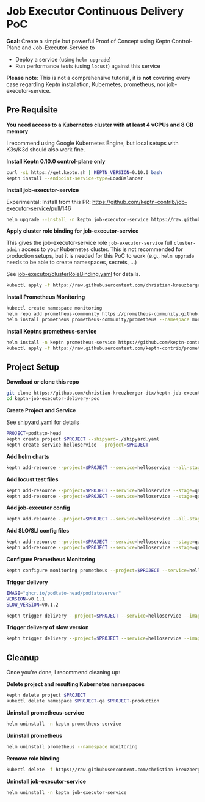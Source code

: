 # Job Executor Continuous Delivery PoC

**Goal**: Create a simple but powerful Proof of Concept using Keptn Control-Plane and Job-Executor-Service to

* Deploy a service (using `helm upgrade`)
* Run performance tests (using `locust`) against this service


**Please note**: This is not a comprehensive tutorial, it is **not** covering every case regarding Keptn installation, Kubernetes, prometheus, nor job-executor-service.


## Pre Requisite

**You need access to a Kubernetes cluster with at least 4 vCPUs and 8 GB memory**

I recommend using Google Kubernetes Engine, but local setups with K3s/K3d should also work fine.


**Install Keptn 0.10.0 control-plane only**

```bash
curl -sL https://get.keptn.sh | KEPTN_VERSION=0.10.0 bash
keptn install --endpoint-service-type=LoadBalancer
```

**Install job-executor-service**

Experimental: Install from this PR: https://github.com/keptn-contrib/job-executor-service/pull/146

```bash
helm upgrade --install -n keptn job-executor-service https://raw.githubusercontent.com/christian-kreuzberger-dtx/keptn-job-executor-delivery-poc/main/job-executor/job-executor-service-0.1.5-dev-PR-146.tgz --set jobConfig.enableKubernetesApiAccess=true --wait
```

**Apply cluster role binding for job-executor-service**

This gives the job-executor-service role `job-executor-service` full `cluster-admin` access to your Kubernetes cluster. This is not recommended for production setups, but it is needed for this PoC to work (e.g., `helm upgrade` needs to be able to create namespaces, secrets, ...)

See [job-executor/clusterRoleBinding.yaml](job-executor/clusterRoleBinding.yaml) for details.

```bash
kubectl apply -f https://raw.githubusercontent.com/christian-kreuzberger-dtx/keptn-job-executor-delivery-poc/main/job-executor/clusterRoleBinding.yaml
```

**Install Prometheus Monitoring**

```bash
kubectl create namespace monitoring
helm repo add prometheus-community https://prometheus-community.github.io/helm-charts
helm install prometheus prometheus-community/prometheus --namespace monitoring --wait
```


**Install Keptns prometheus-service**
```bash
helm install -n keptn prometheus-service https://github.com/keptn-contrib/prometheus-service/releases/download/0.7.2/prometheus-service-0.7.2.tgz --wait
kubectl apply -f https://raw.githubusercontent.com/keptn-contrib/prometheus-service/release-0.7.2/deploy/role.yaml -n monitoring
```

## Project Setup

**Download or clone this repo**

```bash
git clone https://github.com/christian-kreuzberger-dtx/keptn-job-executor-delivery-poc.git
cd keptn-job-executor-delivery-poc
```

**Create Project and Service**

See [shipyard.yaml](shipyard.yaml) for details

```bash
PROJECT=podtato-head
keptn create project $PROJECT --shipyard=./shipyard.yaml
keptn create service helloservice --project=$PROJECT
```

**Add helm charts**

```bash
keptn add-resource --project=$PROJECT --service=helloservice --all-stages --resource=./helm/helloservice.tgz --resourceUri=charts/helloservice.tgz
```

**Add locust test files**

```bash
keptn add-resource --project=$PROJECT --service=helloservice --stage=qa --resource=./locust/basic.py
keptn add-resource --project=$PROJECT --service=helloservice --stage=qa --resource=./locust/locust.conf
```

**Add job-executor config**

```bash
keptn add-resource --project=$PROJECT --service=helloservice --all-stages --resource=job-executor-config.yaml --resourceUri=job/config.yaml
```

**Add SLO/SLI config files**

```bash
keptn add-resource --project=$PROJECT --service=helloservice --stage=qa --resource=prometheus/sli.yaml --resourceUri=prometheus/sli.yaml
keptn add-resource --project=$PROJECT --service=helloservice --stage=qa --resource=slo.yaml --resourceUri=slo.yaml
```

**Configure Prometheus Monitoring**

```bash
keptn configure monitoring prometheus --project=$PROJECT --service=helloservice
```

**Trigger delivery**

```bash
IMAGE="ghcr.io/podtato-head/podtatoserver"
VERSION=v0.1.1
SLOW_VERSION=v0.1.2

keptn trigger delivery --project=$PROJECT --service=helloservice --image=$IMAGE --tag=$VERSION --labels=version=$VERSION
```


**Trigger delivery of slow version**

```bash
keptn trigger delivery --project=$PROJECT --service=helloservice --image=$IMAGE --tag=$SLOW_VERSION --labels=version=$SLOW_VERSION,slow=true
```

## Cleanup

Once you're done, I recommend cleaning up:

**Delete project and resulting Kubernetes namespaces**

```bash
keptn delete project $PROJECT
kubectl delete namespace $PROJECT-qa $PROJECT-production
```

**Uninstall prometheus-service**
```bash
helm uninstall -n keptn prometheus-service
```

**Uninstall prometheus**
```bash
helm uninstall prometheus --namespace monitoring
```

**Remove role binding**
```bash
kubectl delete -f https://raw.githubusercontent.com/christian-kreuzberger-dtx/keptn-job-executor-delivery-poc/main/job-executor/clusterRoleBinding.yaml
```

**Uninstall job-executor-service**

```bash
helm uninstall -n keptn job-executor-service
```
